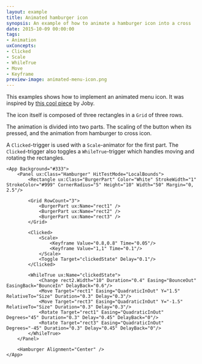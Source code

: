 ```yaml
---
layout: example
title: Animated hamburger icon
synopsis: An example of how to animate a hamburger icon into a cross
date: 2015-10-09 00:00:00
tags:
- Animation
uxConcepts:
- Clicked
- Scale
- WhileTrue
- Move
- Keyframe
preview-image: animated-menu-icon.png
---
```

This examples shows how to implement an animated menu icon. It was inspired by [this cool piece](https://dribbble.com/shots/2281614-Menu-Button-2) by Joby.

The icon itself is composed of three rectangles in a `Grid` of three rows.

The animation is divided into two parts. The scaling of the button when its pressed, and the animation from hamburger to cross icon.

A `Clicked`-trigger is used with a `Scale`-animator for the first part. The `Clicked`-trigger also toggles a `WhileTrue`-trigger which handles moving and rotating the rectangles.

<!-- snippet-begin:code/MainView.ux:App -->

```
<App Background="#333">
	<Panel ux:Class="Hamburger" HitTestMode="LocalBounds">
		<Rectangle ux:Class="BurgerPart" Color="White" StrokeWidth="1" StrokeColor="#999" CornerRadius="5" Height="10" Width="50" Margin="0, 2.5"/>

		<Grid RowCount="3">
			<BurgerPart ux:Name="rect1" />
			<BurgerPart ux:Name="rect2" />
			<BurgerPart ux:Name="rect3" />
		</Grid>
		
		<Clicked>
			<Scale>
				<Keyframe Value="0.8,0.8" Time="0.05"/>
				<Keyframe Value="1,1" Time="0.1"/>
			</Scale>
			<Toggle Target="clickedState" Delay="0.1"/>
		</Clicked>
		
		<WhileTrue ux:Name="clickedState">
			<Change rect2.Width="10" Duration="0.4" Easing="BounceOut" EasingBack="BounceIn" DelayBack="0.6"/>
			<Move Target="rect1" Easing="QuadraticInOut" Y="1.5" RelativeTo="Size" Duration="0.3" Delay="0.3"/>
			<Move Target="rect3" Easing="QuadraticInOut" Y="-1.5" RelativeTo="Size" Duration="0.3" Delay="0.3"/>
			<Rotate Target="rect1" Easing="QuadraticInOut" Degrees="45" Duration="0.3" Delay="0.45" DelayBack="0"/>
			<Rotate Target="rect3" Easing="QuadraticInOut" Degrees="-45" Duration="0.3" Delay="0.45" DelayBack="0"/>
		</WhileTrue>
	</Panel>

	<Hamburger Alignment="Center" />
</App>
```

<!-- snippet-end -->
